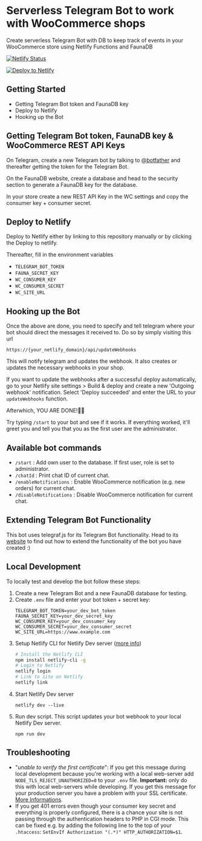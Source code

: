 # Serverless Telegram Bot to work with WooCommerce shops

Create serverless Telegram Bot with DB to keep track of events in your WooCommerce store using Netlify Functions and FaunaDB

[![Netlify Status](https://api.netlify.com/api/v1/badges/ed75e298-c088-459c-8e77-fe196eca9dab/deploy-status)](https://app.netlify.com/sites/telegram-woobot/deploys)

[![Deploy to Netlify](https://www.netlify.com/img/deploy/button.svg)](https://app.netlify.com/start/deploy?repository=https://github.com/SimonMayerhofer/telegram-woobot)

## Getting Started

* Getting Telegram Bot token and FaunaDB key
* Deploy to Netlify
* Hooking up the Bot

## Getting Telegram Bot token, FaunaDB key & WooCommerce REST API Keys
On Telegram, create a new Telegram bot by talking to [@botfather](https://telegram.me/botfather) and thereafter getting the token for the Telegram Bot.

On the FaunaDB website, create a database and head to the security section to generate a FaunaDB key for the database.

In your store create a new REST API Key in the WC settings and copy the consumer key + consumer secret.

## Deploy to Netlify

Deploy to Netlify either by linking to this repository manually or by clicking the Deploy to netlify.

Thereafter, fill in the environment variables

* `TELEGRAM_BOT_TOKEN`
* `FAUNA_SECRET_KEY`
* `WC_CONSUMER_KEY`
* `WC_CONSUMER_SECRET`
* `WC_SITE_URL`

## Hooking up the Bot

Once the above are done, you need to specify and tell telegram where your bot should direct the messages it received to. Do so by simply visiting this url
```
https://{your_netlify_domain}/api/updateWebhooks
```
This will notify telegram and updates the webhook. It also creates or updates the necessary webhooks in your shop.

If you want to update the webhooks after a successful deploy automatically, go to your Netlify site settings > Build & deploy and create a new 'Outgoing webhook' notification. Select 'Deploy succeeded' and enter the URL to your `updateWebhooks` function.

Afterwhich, YOU ARE DONE!🎉🎉

Try typing ```/start``` to your bot and see if it works. If everything worked, it'll greet you and tell you that you as the first user are the administrator.

## Available bot commands

* `/start` : Add own user to the database. If first user, role is set to administrator.
* `/chatId` : Print chat ID of current chat.
* `/enableNotifications` : Enable WooCommerce notification (e.g. new orders) for current chat.
* `/disableNotifications` : Disable WooCommerce notification for current chat.

## Extending Telegram Bot Functionality

This bot uses telegraf.js for its Telegram Bot functionality. Head to its [website](https://telegraf.js.org/#/) to find out how to extend the functionality of the bot you have created :)

## Local Development

To locally test and develop the bot follow these steps:

1. Create a new Telegram Bot and a new FaunaDB database for testing.
2. Create `.env` file and enter your bot token + secret key:
   ```
   TELEGRAM_BOT_TOKEN=your_dev_bot_token
   FAUNA_SECRET_KEY=your_dev_secret_key
   WC_CONSUMER_KEY=your_dev_consumer_key
   WC_CONSUMER_SECRET=your_dev_consumer_secret
   WC_SITE_URL=https://www.example.com
   ```
3. Setup Netlify CLI for Netlify Dev server ([more info](https://github.com/netlify/cli/blob/master/docs/netlify-dev.md))
   ```bash
   # Install the Netlify CLI
   npm install netlify-cli -g
   # Login to Netlify
   netlify login
   # Link to site on Netlify
   netlify link
   ```
4. Start Netlify Dev server
   ```
   netlify dev --live
   ```
5. Run dev script. This script updates your bot webhook to your local Netlify Dev server.
   ```
   npm run dev
   ```

## Troubleshooting

* "*unable to verify the first certificate*": If you get this message during local development because you're working with a local web-server add `NODE_TLS_REJECT_UNAUTHORIZED=0` to your `.env` file. **Important:** only do this with local web-servers while developing. If you get this message for your production server you have a problem with your SSL certificate. [More Informations](https://stackoverflow.com/q/31673587/2180161).
* If you get 401 errors even though your consumer key secret and everything is properly configured, there is a chance your site is not passing through the authentication headers to PHP in CGI mode. This can be fixed e.g. by adding the following line to the top of your `.htaccess`: `SetEnvIf Authorization "(.*)" HTTP_AUTHORIZATION=$1`.
